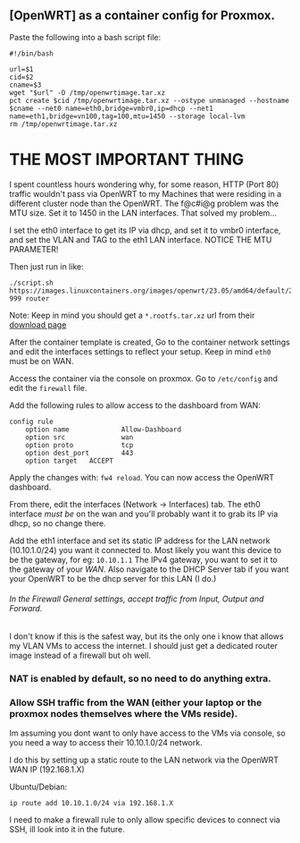 ## [OpenWRT] as a container config for Proxmox.

Paste the following into a bash script file:
```
#!/bin/bash

url=$1
cid=$2
cname=$3
wget "$url" -O /tmp/openwrtimage.tar.xz
pct create $cid /tmp/openwrtimage.tar.xz --ostype unmanaged --hostname $cname --net0 name=eth0,bridge=vmbr0,ip=dhcp --net1 name=eth1,bridge=vn100,tag=100,mtu=1450 --storage local-lvm
rm /tmp/openwrtimage.tar.xz
```
# THE MOST IMPORTANT THING

I spent countless hours wondering why, for some reason, HTTP (Port 80) traffic wouldn't pass via OpenWRT to my Machines that were residing in a different cluster node than the OpenWRT.
The f@c#i@g problem was the MTU size. Set it to 1450 in the LAN interfaces. That solved my problem...

I set the eth0 interface to get its IP via dhcp, and set it to vmbr0 interface, and set the VLAN and TAG to the eth1 LAN interface. NOTICE THE MTU PARAMETER!

Then just run in like:
```
./script.sh https://images.linuxcontainers.org/images/openwrt/23.05/amd64/default/20241109_11:57/rootfs.tar.xz 999 router
```
Note: Keep in mind you should get a `*.rootfs.tar.xz` url from their [download page](https://images.linuxcontainers.org)

After the container template is created, Go to the container network settings and edit the interfaces settings to reflect your setup. Keep in mind `eth0` must be on WAN.

Access the container via the console on proxmox.
Go to `/etc/config` and edit the `firewall` file.

Add the following rules to allow access to the dashboard from WAN:

```
config rule
	option name             Allow-Dashboard
	option src              wan
	option proto            tcp
	option dest_port        443
	option target	ACCEPT
```

Apply the changes with: `fw4 reload`. You can now access the OpenWRT dashboard.

From there, edit the interfaces (Network -> Interfaces) tab. The eth0 interface *must be* on the wan and you'll probably want it to grab its IP via dhcp, so no change there.

Add the eth1 interface and set its static IP address for the LAN network (10.10.1.0/24) you want it connected to. Most likely you want this device to be the gateway, for eg: `10.10.1.1`
The IPv4 gateway, you want to set it to the gateway of your *WAN*.
Also navigate to the DHCP Server tab if you want your OpenWRT to be the dhcp server for this LAN (I do.)

###### In the Firewall General settings, accept traffic from Input, Output and Forward.
I don't know if this is the safest way, but its the only one i know that allows my VLAN VMs to access the internet. I should just get a dedicated router image instead of a firewall but oh well.

### NAT is enabled by default, so no need to do anything extra.

### Allow SSH traffic from the WAN (either your laptop or the proxmox nodes themselves where the VMs reside).

Im assuming you dont want to only have access to the VMs via console, so you need a way to access their 10.10.1.0/24 network.

I do this by setting up a static route to the LAN network via the OpenWRT WAN IP (192.168.1.X)

Ubuntu/Debian:
```
ip route add 10.10.1.0/24 via 192.168.1.X
```

I need to make a firewall rule to only allow specific devices to connect via SSH, ill look into it in the future.

